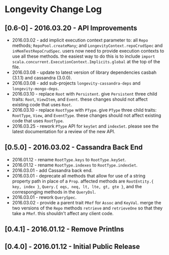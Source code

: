 # Longevity Change Log

## [0.6-0] - 2016.03.20 - API Improvements

- 2016.03.02 - add implicit execution context parameter to: all `Repo`
  methods; `RepoPool.createMany`; and `LongevityContext.repoCrudSpec`
  and `inMemTestRepoCrudSpec`. users now need to provide execution
  contexts to use all these methods. the easiest way to do this is to
  include `import scala.concurrent.ExecutionContext.Implicits.global`
  at the top of the file.
- 2016.03.08 - update to latest version of library dependencies
  casbah (3.1.1) and cassandra (3.0.0).
- 2016.03.08 - add sub-projects `longevity-cassandra-deps` and
  `longevity-mongo-deps`.
- 2016.03.10 - replace `Root` with `Persistent`. give `Persistent`
  three child traits: `Root`, `ViewItem`, and `Event`. these changes
  should not affect existing code that uses `Root`.
- 2016.03.10 - replace `RootType` with `PType`. give `PType` three
  child traits: `RootType`, `View`, and `EventType`. these changes
  should not affect existing code that uses `RootType`.
- 2016.03.25 - rework `PType` API for `keySet` and `indexSet`. please
  see the latest documentation for a review of the new API.

## [0.5.0] - 2016.03.02 - Cassandra Back End

- 2016.01.12 - rename `RootType.keys` to `RootType.keySet`.
- 2016.01.12 - rename `RootType.indexes` to `RootType.indexSet`.
- 2016.03.01 - add Cassandra back end.
- 2016.03.01 - deprecate all methods that allow for use of a string
  property path in place of a `Prop`. affected methods are
  `RootEntity.{ key, index }`, `Query.{ eqs, neq, lt, lte, gt, gte }`,
  and the corresponging methods in the `QueryDsl`.
- 2016.03.01 - rework `QuerySpec`.
- 2016.03.02 - provide a parent trait `PRef` for `Assoc` and
  `KeyVal`. merge the two versions of the `Repo` methods `retrieve`
  and `retrieveOne` so that they take a `PRef`. this shouldn't affect
  any client code.

## [0.4.1] - 2016.01.12 - Remove Printlns

## [0.4.0] - 2016.01.12 - Initial Public Release

